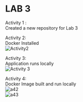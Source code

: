 # LAB 3</br>
Activity 1 : </br>
Created a new repository for Lab 3 </br>

Activity 2: </br>
Docker Installed </br>
![Activity2](https://github.com/EngRia/ECE444-F2023-Lab3/assets/144556073/44724c71-1cd5-45ba-8cc9-e59416754436) </br>

Activity 3: </br>
Application runs locally </br>
![Activity 3](https://github.com/EngRia/ECE444-F2023-Lab3/assets/144556073/4131125d-18a2-4230-b676-225bec12343f) </br>

Activity 4: </br>
Docker Image built and run locally </br>
![a42](https://github.com/EngRia/ECE444-F2023-Lab3/assets/144556073/d71769f5-200f-4d1a-a7ae-ec6d321a1f3d)</br>
![a43](https://github.com/EngRia/ECE444-F2023-Lab3/assets/144556073/b98eebb4-848a-419a-82cf-921c1c7c9a09)</br>
